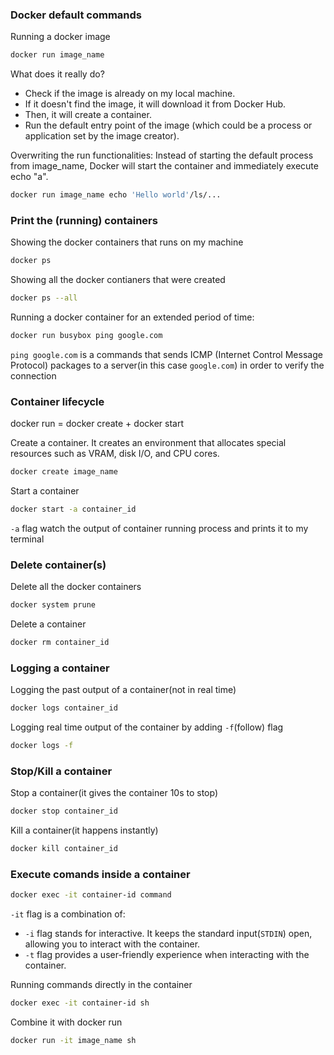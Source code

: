 ### Docker default commands
Running a docker image
```sh
docker run image_name
```
What does it really do?
  - Check if the image is already on my local machine.
  - If it doesn't find the image, it will download it from Docker Hub.
  - Then, it will create a container.
  - Run the default entry point of the image (which could be a process or application set by the image creator).

Overwriting the run functionalities: Instead of starting the default process from image_name, Docker will start the container and immediately execute echo "a".
```sh
docker run image_name echo 'Hello world'/ls/...
```
### Print the (running) containers 
Showing the docker containers that runs on my machine
```sh
docker ps
```

Showing all the docker contianers that were created
```sh
docker ps --all
```

Running a docker container for an extended period of time:
```sh
docker run busybox ping google.com
```
`ping google.com` is a commands that sends ICMP (Internet Control Message Protocol) packages to a server(in this case `google.com`) in order to verify the connection

### Container lifecycle
docker run = docker create + docker start

Create a container. It creates an environment that allocates special resources such as VRAM, disk I/O, and CPU cores.
```sh
docker create image_name
```

Start a container
```sh
docker start -a container_id
```
`-a` flag watch the output of container running process and prints it to my terminal
### Delete container(s)
Delete all the docker containers
```sh
docker system prune
```

Delete a container
```sh 
docker rm container_id
```
### Logging a container
Logging the past output of a container(not in real time)
```sh
docker logs container_id
```

Logging real time output of the container by adding `-f`(follow) flag
```sh 
docker logs -f 
```
### Stop/Kill a container
Stop a container(it gives the container 10s to stop)
``` sh
docker stop container_id
```

Kill a container(it happens instantly)
```sh
docker kill container_id
```

### Execute comands inside a container
```sh
docker exec -it container-id command
```
`-it` flag is a combination of:
 - `-i` flag stands for interactive. It keeps the standard input(`STDIN`) open, allowing you to interact with the container.
 - `-t` flag provides a user-friendly experience when interacting with the container.

Running commands directly in the container
```sh
docker exec -it container-id sh
```

Combine it with docker run
```sh
docker run -it image_name sh
```
